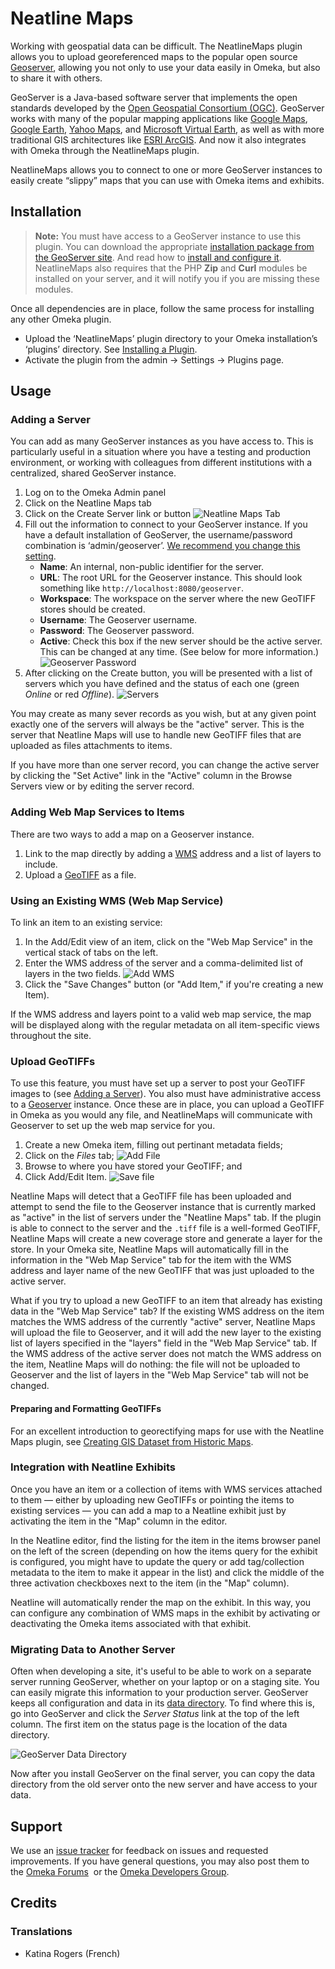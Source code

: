 # Neatline Maps

Working with geospatial data can be difficult. The NeatlineMaps plugin allows
you to upload georeferenced maps to the popular open source
[Geoserver][geoserver], allowing you not only to use your data easily in Omeka,
but also to share it with others.

GeoServer is a Java-based software server that implements the open standards
developed by the [Open Geospatial Consortium (OGC)][ogc]. GeoServer works with
many of the popular mapping applications like [Google Maps][gmaps], [Google
Earth][gearth], [Yahoo Maps][ymaps], and [Microsoft Virtual Earth][msve], as
well as with more traditional GIS architectures like [ESRI ArcGIS][arcgis]. And
now it also integrates with Omeka through the NeatlineMaps plugin.

NeatlineMaps allows you to connect to one or more GeoServer instances to easily
create “slippy” maps that you can use with Omeka items and exhibits.

## Installation

> **Note:** You must have access to a GeoServer instance to use this plugin.
> You can download the appropriate [installation package from the GeoServer
> site][geodownload]. And read how to [install and configure it][geodocs].
> NeatlineMaps also requires that the PHP **Zip** and **Curl** modules be
> installed on your server, and it will notify you if you are missing these
> modules.

Once all dependencies are in place, follow the same process for installing any
other Omeka plugin.

* Upload the ‘NeatlineMaps’ plugin directory to your Omeka installation’s
  ‘plugins’ directory. See [Installing a Plugin][plugininstall].
* Activate the plugin from the admin → Settings → Plugins page.

## Usage

### Adding a Server

You can add as many GeoServer instances as you have access to. This is
particularly useful in a situation where you have a testing and production
environment, or working with colleagues from different institutions with a
centralized, shared GeoServer instance.

1. Log on to the Omeka Admin panel
2. Click on the Neatline Maps tab
3. Click on the Create Server link or button ![Neatline Maps
   Tab](http://23.21.98.97/wp-content/uploads/2012/06/maps-tab.png)
4. Fill out the information to connect to your GeoServer instance. If you have
   a default installation of GeoServer, the username/password combination is
   ‘admin/geoserver’. [We recommend you change this setting][geopassword].
   * **Name**: An internal, non-public identifier for the server.
   * **URL**: The root URL for the Geoserver instance. This should look
     something like `http://localhost:8080/geoserver`.
   * **Workspace**: The workspace on the server where the new GeoTIFF stores
     should be created.
   * **Username**: The Geoserver username.
   * **Password**: The Geoserver password.
   * **Active**: Check this box if the new server should be the active server.
     This can be changed at any time. (See below for more information.)
     ![Geoserver Password](http://23.21.98.97/wp-content/uploads/2012/06/add-server.png)
5. After clicking on the Create button, you will be presented with a list of
   servers which you have defined and the status of each one (green
   *Online* or red *Offline*).
   ![Servers](http://23.21.98.97/wp-content/uploads/2012/06/add-server.png)

You may create as many sever records as you wish, but at any given point
exactly one of the servers will always be the "active" server. This is the
server that Neatline Maps will use to handle new GeoTIFF files that are
uploaded as files attachments to items.

If you have more than one server record, you can change the active server by
clicking the "Set Active" link in the "Active" column in the Browse Servers
view or by editing the server record.

### Adding Web Map Services to Items 

There are two ways to add a map on a Geoserver instance. 

1. Link to the map directly by adding a [WMS][wms] address and a list of layers
   to include.
2. Upload a [GeoTIFF][geotiff] as a file.

### Using an Existing WMS (Web Map Service)

To link an item to an existing service:

1. In the Add/Edit view of an item, click on the "Web Map Service" in the
   vertical stack of tabs on the left.
2. Enter the WMS address of the server and a comma-delimited list of layers
   in the two fields. ![Add
   WMS](http://23.21.98.97/wp-content/uploads/2012/06/wms-item.png)
3. Click the "Save Changes" button (or "Add Item," if you're creating a new
   Item).

If the WMS address and layers point to a valid web map service, the map will be
displayed along with the regular metadata on all item-specific views throughout
the site.

### Upload GeoTIFFs

To use this feature, you must have set up a server to post your GeoTIFF images
to (see [Adding a Server](#adding-a-server)).  You also must have
administrative access to a [Geoserver][geoserver] instance. Once these are in
place, you can upload a GeoTIFF in Omeka as you would any file, and
NeatlineMaps will communicate with Geoserver to set up the web map service for
you.

1. Create a new Omeka item, filling out pertinant metadata fields;
2. Click on the *Files* tab; ![Add
   File](http://23.21.98.97/wp-content/uploads/2012/06/add-file.png)
3. Browse to where you have stored your GeoTIFF; and
4. Click Add/Edit Item. ![Save
   file](http://23.21.98.97/wp-content/uploads/2012/06/file-save.png)

Neatline Maps will detect that a GeoTIFF file has been uploaded and attempt to
send the file to the Geoserver instance that is currently marked as "active" in
the list of servers under the "Neatline Maps" tab. If the plugin is able to
connect to the server and the `.tiff` file is a well-formed GeoTIFF, Neatline
Maps will create a new coverage store and generate a layer for the store. In
your Omeka site, Neatline Maps will automatically fill in the information in
the "Web Map Service" tab for the item with the WMS address and layer name of
the new GeoTIFF that was just uploaded to the active server.

What if you try to upload a new GeoTIFF to an item that already has existing
data in the "Web Map Service" tab? If the existing WMS address on the item
matches the WMS address of the currently "active" server, Neatline Maps will
upload the file to Geoserver, and it will add the new layer to the existing
list of layers specified in the "layers" field in the "Web Map Service" tab. If
the WMS address of the active server does not match the WMS address on the
item, Neatline Maps will do nothing: the file will not be uploaded to Geoserver
and the list of layers in the "Web Map Service" tab will not be changed.

#### Preparing and Formatting GeoTIFFs

For an excellent introduction to georectifying maps for use with the Neatline
Maps plugin, see [Creating GIS Dataset from Historic Maps][georectify].

### Integration with Neatline Exhibits

Once you have an item or a collection of items with WMS services attached to
them — either by uploading new GeoTIFFs or pointing the items to existing
services — you can add a map to a Neatline exhibit just by activating the item
in the "Map" column in the editor.

In the Neatline editor, find the listing for the item in the items browser
panel on the left of the screen (depending on how the items query for the
exhibit is configured, you might have to update the query or add tag/collection
metadata to the item to make it appear in the list) and click the middle of the
three activation checkboxes next to the item (in the "Map" column).

Neatline will automatically render the map on the exhibit. In this way, you can
configure any combination of WMS maps in the exhibit by activating or
deactivating the Omeka items associated with that exhibit.

### Migrating Data to Another Server

Often when developing a site, it's useful to be able to work on a separate
server running GeoServer, whether on your laptop or on a staging site. You can
easily migrate this information to your production server. GeoServer keeps all
configuration and data in its [data directory][geoserver-data]. To find where
this is, go into GeoServer and click the *Server Status* link at the top of the
left column. The first item on the status page is the location of the data
directory.

![GeoServer Data Directory](http://neatline.org/wp-content/uploads/2012/08/geoserver-data-dir.png)

Now after you install GeoServer on the final server, you can copy the data
directory from the old server onto the new server and have access to your data.

## Support

We use an [issue tracker][issues] for feedback on issues and requested
improvements. If you have general questions, you may also post them to
the [Omeka Forums][forums]  or the [Omeka Developers Group][groups].

## Credits

### Translations

* Katina Rogers (French)

[geoserver]: http://geoserver.org
[geoserver-data]: http://docs.geoserver.org/latest/en/user/datadirectory/index.html
[neatline-maps-download]: http://neatline.scholarslab.org/plugins/neatline-maps
[ogc]: http://www.opengeospatial.org/
[gmaps]: http://maps.google.com/
[gearth]: http://earth.google.com/
[ymaps]: http://maps.yahoo.com/
[msve]: http://www.microsoft.com/VIRTUALEARTH
[arcgis]: http://www.esri.com/arcgis
[geodownload]: http://geoserver.org/display/GEOS/Stable
[geodocs]: http://docs.geoserver.org/stable/en/user/
[plugininstall]: http://omeka.org/codex/Installing_a_Plugin
[geopassword]: http://docs.geoserver.org/latest/en/user/gettingstarted/web-admin-quickstart/index.html#logging-in

[wms]: http://www.opengeospatial.org/standards/wms
[geotiff]: http://trac.osgeo.org/geotiff/
[georectify]: http://spatial.scholarslab.org/stepbystep/creating-gis-datasets-from-historic-maps/

[issues]: https://github.com/scholarslab/NeatlineMaps/issues/ "issue tracker"
[forums]: http://omeka.org/forums/
[groups]: https://groups.google.com/forum/?fromgroups#!forum/omeka-dev
